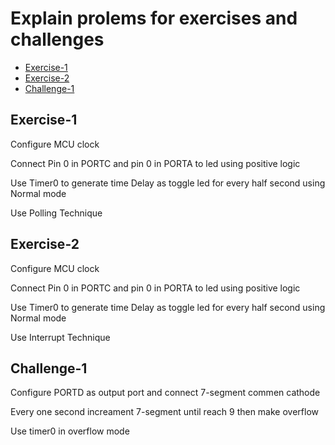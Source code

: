 # Explain prolems for exercises and challenges
- [Exercise-1](#Exercise-1)
- [Exercise-2](#Exercise-2)
- [Challenge-1](#Challenge-1])

## Exercise-1
<p>Configure MCU clock </p>
<p>Connect Pin 0 in PORTC and pin 0 in PORTA to led using positive logic </p>
<p>Use Timer0 to generate time Delay as toggle led for every half second using Normal mode</p>
<p>Use Polling Technique</p>


## Exercise-2
<p>Configure MCU clock </p>
<p>Connect Pin 0 in PORTC and pin 0 in PORTA to led using positive logic </p>
<p>Use Timer0 to generate time Delay as toggle led for every half second using Normal mode</p>
<p>Use Interrupt Technique</p>

## Challenge-1
<p>Configure PORTD as output port and connect 7-segment commen cathode </p>
<p>Every one second increament 7-segment until reach 9 then make overflow </p>
<p>Use timer0 in overflow mode </p>
